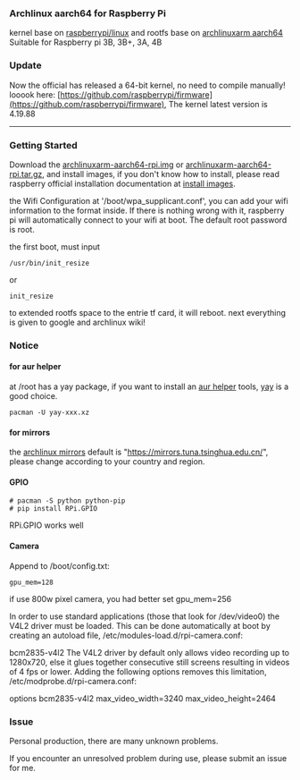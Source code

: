 ### Archlinux aarch64 for Raspberry Pi

kernel base on [raspberrypi/linux](https://www.github.com/raspberrypi/linux) and rootfs base on [archlinuxarm aarch64](https://archlinuxarm.org/platforms/armv8/generic)
Suitable for Raspberry pi 3B, 3B+, 3A, 4B

### Update
Now the official has released a 64-bit kernel, no need to compile manually!
looook here: [https://github.com/raspberrypi/firmware](https://github.com/raspberrypi/firmware),
The kernel latest version is 4.19.88

******
### Getting Started
Download the [archlinuxarm-aarch64-rpi.img](https://file.hsxsix.com/other/archlinuxarm-aarch64-rpi.img) or [archlinuxarm-aarch64-rpi.tar.gz](https://file.hsxsix.com/archive/archlinuxarm-aarch64-rpi.tar.gz),
and install images, if you don't know how to install, please read raspberry official installation documentation
at [install images](https://www.raspberrypi.org/documentation/installation/installing-images/README.md).

the Wifi Configuration at '/boot/wpa_supplicant.conf', you can add your wifi information to the format inside. 
If there is nothing wrong with it, raspberry pi will automatically connect to your wifi at boot.
The default root password is root.

the first boot, must input 
```
/usr/bin/init_resize
```
or 
```
init_resize
```
to extended rootfs space to the entrie tf card, it will reboot.
next everything is given to google and archlinux wiki!

### Notice

#### for aur helper
at /root has a yay package, if you want to install an [aur helper](https://wiki.archlinux.org/index.php/AUR_helpers) tools, [yay](https://github.com/Jguer/yay) is a good choice.
```
pacman -U yay-xxx.xz
```

#### for mirrors
the [archlinux mirrors](https://wiki.archlinux.org/index.php/Mirrors) default is "https://mirrors.tuna.tsinghua.edu.cn/",
please change according to your country and region.

#### GPIO

```
# pacman -S python python-pip
# pip install RPi.GPIO
```
RPi.GPIO works well

#### Camera
Append to /boot/config.txt: 
```
gpu_mem=128
```
if use 800w pixel camera, you had better set gpu_mem=256

In order to use standard applications (those that look for /dev/video0) the V4L2 driver must be loaded. This can be done automatically at boot by creating an autoload file, /etc/modules-load.d/rpi-camera.conf:

bcm2835-v4l2
The V4L2 driver by default only allows video recording up to 1280x720, else it glues together consecutive still screens resulting in videos of 4 fps or lower. Adding the following options removes this limitation, /etc/modprobe.d/rpi-camera.conf:

options bcm2835-v4l2 max_video_width=3240 max_video_height=2464

### Issue
Personal production, there are many unknown problems.

If you encounter an unresolved problem during use, please submit an issue for me.

